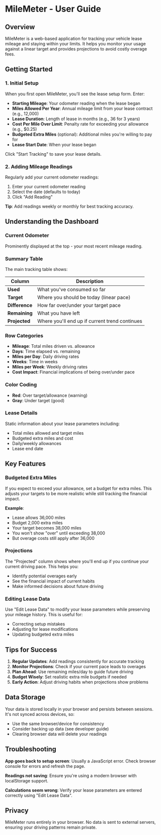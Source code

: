 # MileMeter - User Guide

## Overview
MileMeter is a web-based application for tracking your vehicle lease mileage and staying within your limits. It helps you monitor your usage against a linear target and provides projections to avoid costly overage fees.

## Getting Started

### 1. Initial Setup
When you first open MileMeter, you'll see the lease setup form. Enter:

- **Starting Mileage**: Your odometer reading when the lease began
- **Miles Allowed Per Year**: Annual mileage limit from your lease contract (e.g., 12,000)
- **Lease Duration**: Length of lease in months (e.g., 36 for 3 years)
- **Cost Per Mile Over Limit**: Penalty rate for exceeding your allowance (e.g., $0.25)
- **Budgeted Extra Miles** (optional): Additional miles you're willing to pay for
- **Lease Start Date**: When your lease began

Click "Start Tracking" to save your lease details.

### 2. Adding Mileage Readings
Regularly add your current odometer readings:

1. Enter your current odometer reading
2. Select the date (defaults to today)
3. Click "Add Reading"

**Tip**: Add readings weekly or monthly for best tracking accuracy.

## Understanding the Dashboard

### Current Odometer
Prominently displayed at the top - your most recent mileage reading.

### Summary Table
The main tracking table shows:

| Column | Description |
|--------|-------------|
| **Used** | What you've consumed so far |
| **Target** | Where you should be today (linear pace) |
| **Difference** | How far over/under your target pace |
| **Remaining** | What you have left |
| **Projected** | Where you'll end up if current trend continues |

### Row Categories

- **Mileage**: Total miles driven vs. allowance
- **Days**: Time elapsed vs. remaining
- **Miles per Day**: Daily driving rates
- **Weeks**: Time in weeks
- **Miles per Week**: Weekly driving rates  
- **Cost Impact**: Financial implications of being over/under pace

### Color Coding
- **Red**: Over target/allowance (warning)
- **Gray**: Under target (good)

### Lease Details
Static information about your lease parameters including:
- Total miles allowed and target miles
- Budgeted extra miles and cost
- Daily/weekly allowances
- Lease end date

## Key Features

### Budgeted Extra Miles
If you expect to exceed your allowance, set a budget for extra miles. This adjusts your targets to be more realistic while still tracking the financial impact.

**Example**: 
- Lease allows 36,000 miles
- Budget 2,000 extra miles
- Your target becomes 38,000 miles
- You won't show "over" until exceeding 38,000
- But overage costs still apply after 36,000

### Projections
The "Projected" column shows where you'll end up if you continue your current driving pace. This helps you:
- Identify potential overages early
- See the financial impact of current habits
- Make informed decisions about future driving

### Editing Lease Data
Use "Edit Lease Data" to modify your lease parameters while preserving your mileage history. This is useful for:
- Correcting setup mistakes
- Adjusting for lease modifications
- Updating budgeted extra miles

## Tips for Success

1. **Regular Updates**: Add readings consistently for accurate tracking
2. **Monitor Projections**: Check if your current pace leads to overages
3. **Plan Ahead**: Use remaining miles/day to guide future driving
4. **Budget Wisely**: Set realistic extra mile budgets if needed
5. **Early Action**: Adjust driving habits when projections show problems

## Data Storage
Your data is stored locally in your browser and persists between sessions. It's not synced across devices, so:
- Use the same browser/device for consistency
- Consider backing up data (see developer guide)
- Clearing browser data will delete your readings

## Troubleshooting

**App goes back to setup screen**: Usually a JavaScript error. Check browser console for errors and refresh the page.

**Readings not saving**: Ensure you're using a modern browser with localStorage support.

**Calculations seem wrong**: Verify your lease parameters are entered correctly using "Edit Lease Data".

## Privacy
MileMeter runs entirely in your browser. No data is sent to external servers, ensuring your driving patterns remain private.